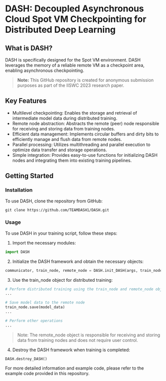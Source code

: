 # DASH: Decoupled Asynchronous Cloud Spot VM Checkpointing for Distributed Deep Learning

## What is DASH?

DASH is specifically designed for the Spot VM environment. DASH leverages the memory of a reliable remote VM as a checkpoint area, enabling asynchronous checkpointing. 

> **Note:** This GitHub repository is created for anonymous submission purposes as part of the IISWC 2023 research paper.

## Key Features

- Multilevel checkpointing: Enables the storage and retrieval of intermediate model data during distributed training.
- Remote node abstraction: Abstracts the remote (peer) node responsible for receiving and storing data from training nodes.
- Efficient data management: Implements circular buffers and dirty bits to efficiently manage and flush data from remote nodes.
- Parallel processing: Utilizes multithreading and parallel execution to optimize data transfer and storage operations.
- Simple integration: Provides easy-to-use functions for initializing DASH nodes and integrating them into existing training pipelines.

## Getting Started

### Installation

To use DASH, clone the repository from GitHub:

```shell
git clone https://github.com/TEAMDASH1/DASH.git
```

### Usage

To use DASH in your training script, follow these steps:

1. Import the necessary modules:

```python
import DASH
```

2. Initialize the DASH framework and obtain the necessary objects:

```python
communicator, train_node, remote_node = DASH.init_DASH(args, train_node_auto_start=True)
```

3. Use the train_node object for distributed training:

```python
# Perform distributed training using the train_node and remote_node objects
...

# Save model data to the remote node
train_node.save(model_data)
...

# Perform other operations
...
```
> Note: The remote_node object is responsible for receiving and storing data from training nodes and does not require user control.

4. Destroy the DASH framework when training is completed:

```python3
DASH.destroy_DASH()
```

For more detailed information and example code, please refer to the example code provided in this repository.
